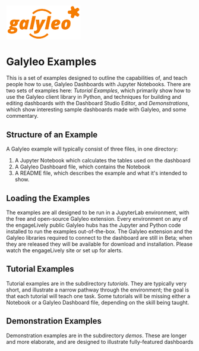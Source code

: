 <img src= galyleo-logo.png width=200>

# Galyleo Examples
This is a set of examples designed to outline the capabilities of, and teach people how to use, Galyleo Dashboards with Jupyter Notebooks.  There are two sets of examples here: *Tutorial Examples*, which primarily show how to use the Galyleo client library in Python, and techniques for building and editing dashboards with the Dashboard Studio Editor, and *Demonstrations*, which show interesting sample dashboards made with Galyleo, and some commentary.

## Structure of an Example
A Galyleo example will typically consist of three files, in one directory:

1. A Jupyter Notebook which calculates the tables used on the dashboard
2. A Galyleo Dashboard file, which contains the Notebook
3. A README file, which describes the example and what it's intended to show.

## Loading the Examples

The examples are all designed to be run in a JupyterLab environment, with the free and open-source Galyleo extension.  Every environment on any of the engageLively public Galyleo hubs has the Jupyter and Python code installed to run the examples out-of-the-box.  The Galyleo extension and the Galyleo libraries required to connect to the dashboard are still in Beta; when they are released they will be available for download and installation.  Please watch the engageLively site or set up for alerts.

## Tutorial Examples

Tutorial examples are in the subdirectory _tutorials_.  They are typically very short, and illustrate a narrow pathway through the environment; the goal is that each tutorial will  teach one task.  Some tutorials will be missing either a Notebook or a Galyleo Dashboard file, depending on the skill being taught.

## Demonstration Examples

Demonstration examples are in the subdirectory _demos_.  These are longer and more elaborate, and are designed to illustrate fully-featured dashboards
